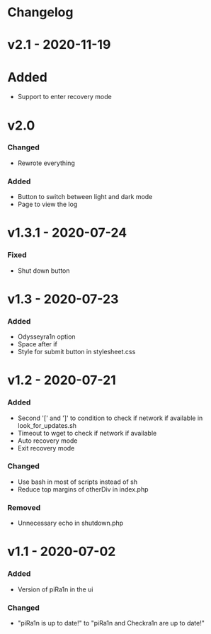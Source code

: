 # Changelog

# v2.1 - 2020-11-19
# Added
- Support to enter recovery mode

# v2.0
### Changed
- Rewrote everything
### Added
- Button to switch between light and dark mode
- Page to view the log

# v1.3.1 - 2020-07-24
### Fixed
- Shut down button

# v1.3 - 2020-07-23
### Added
- Odysseyra1n option
- Space after if
- Style for submit button in stylesheet.css

# v1.2 - 2020-07-21
### Added
- Second '[' and ']' to condition to check if network if available in look_for_updates.sh
- Timeout to wget to check if network if available
- Auto recovery mode
- Exit recovery mode
### Changed
- Use bash in most of scripts instead of sh
- Reduce top margins of otherDiv in index.php
### Removed
- Unnecessary echo in shutdown.php

# v1.1 - 2020-07-02
### Added
- Version of piRa1n in the ui
### Changed
- "piRa1n is up to date!" to "piRa1n and Checkra1n are up to date!"
